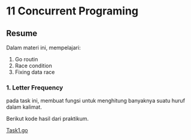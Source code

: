 # 11 Concurrent Programing

## Resume
Dalam materi ini, mempelajari:
 
1. Go routin
2. Race condition
3. Fixing data race


### 1. Letter Frequency
pada task ini, membuat fungsi untuk menghitung banyaknya suatu huruf dalam kalimat.

Berikut kode hasil dari praktikum.

[Task1.go]()
